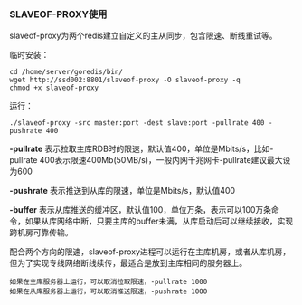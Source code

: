 ### SLAVEOF-PROXY使用

slaveof-proxy为两个redis建立自定义的主从同步，包含限速、断线重试等。

临时安装：

	cd /home/server/goredis/bin/
	wget http://ssd002:8801/slaveof-proxy -O slaveof-proxy -q
	chmod +x slaveof-proxy

运行：

	./slaveof-proxy -src master:port -dest slave:port -pullrate 400 -pushrate 400

**-pullrate** 表示拉取主库RDB时的限速，默认值400，单位是Mbits/s，比如-pullrate 400表示限速400Mb(50MB/s)，一般内网千兆网卡-pullrate建议最大设为600

**-pushrate** 表示推送到从库的限速，单位是Mbits/s，默认值400

**-buffer** 表示从库推送的缓冲区，默认值100，单位万条，表示可以100万条命令，如果从库网络中断，只要主库的buffer未满，从库启动后可以继续接收，实现跨机房可靠传输。

配合两个方向的限速，slaveof-proxy进程可以运行在主库机房，或者从库机房，但为了实现专线网络断线续传，最适合是放到主库相同的服务器上。

	如果在主库服务器上运行，可以取消拉取限速，-pullrate 1000
	如果在从库服务器上运行，可以取消推送限速，-pushrate 1000